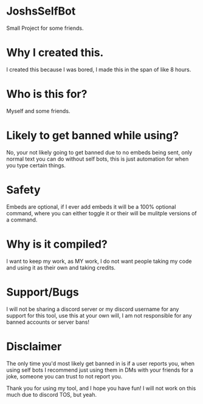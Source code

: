 # JoshsSelfBot
Small Project for some friends.

# Why I created this.
I created this because I was bored, I made this in the span of like 8 hours.

# Who is this for?
Myself and some friends.

# Likely to get banned while using?
No, your not likely going to get banned due to no embeds being sent, only normal text you can do without self bots, this is just automation for when you type certain things.

# Safety
Embeds are optional, if I ever add embeds it will be a 100% optional command, where you can either toggle it or their will be mulitple versions of a command.

# Why is it compiled?
I want to keep my work, as MY work, I do not want people taking my code and using it as their own and taking credits.

# Support/Bugs
I will not be sharing a discord server or my discord username for any support for this tool, use this at your own will, I am not responsible for any banned accounts or server bans!

# Disclaimer
The only time you'd most likely get banned in is if a user reports you, when using self bots I recommend just using them in DMs with your friends for a joke, someone you can trust to not report you.

Thank you for using my tool, and I hope you have fun!
I will not work on this much due to discord TOS, but yeah.
